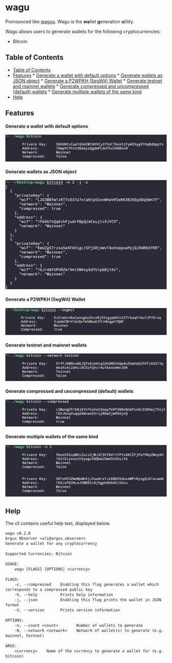 # wagu

Pronounced like [wagyu](https://en.wikipedia.org/wiki/Wagyu). Wagu is the **wa**llet **g**eneration **u**tility.

Wagu allows users to generate wallets for the following cryptocurrencies:

- Bitcoin

## <a name='TableofContents'></a>Table of Contents

<!-- vscode-markdown-toc -->
* [Table of Contents](#TableofContents)
* [Features](#Features)
		* [Generate a wallet with default options](#Generateawalletwithdefaultoptions)
		* [Generate wallets as JSON object](#GeneratewalletsasJSONobject)
		* [Generate a P2WPKH (SegWit) Wallet](#GenerateaP2WPKHSegWitWallet)
		* [Generate testnet and mainnet wallets](#Generatetestnetandmainnetwallets)
		* [Generate compressed and uncompressed (default) wallets](#Generatecompressedanduncompresseddefaultwallets)
		* [Generate multiple wallets of the same kind](#Generatemultiplewalletsofthesamekind)
* [Help](#Help)

<!-- vscode-markdown-toc-config
	numbering=false
	autoSave=true
	/vscode-markdown-toc-config -->
<!-- /vscode-markdown-toc -->

## <a name='Features'></a>Features

#### <a name='Generateawalletwithdefaultoptions'></a>Generate a wallet with default options

![alt text](examples/simple.png "simple")

#### <a name='GeneratewalletsasJSONobject'></a>Generate wallets as JSON object

![alt text](examples/json.png "network")

#### <a name='GenerateaP2WPKHSegWitWallet'></a>Generate a P2WPKH (SegWit) Wallet

![alt text](examples/segwit.png "segwit")

#### <a name='Generatetestnetandmainnetwallets'></a>Generate testnet and mainnet wallets

![alt text](examples/network.png "network")

#### <a name='Generatecompressedanduncompresseddefaultwallets'></a>Generate compressed and uncompressed (default) wallets 

![alt text](examples/compressed.png "compressed")

#### <a name='Generatemultiplewalletsofthesamekind'></a>Generate multiple wallets of the same kind

![alt text](examples/multiple.png "multiple")


## <a name='Help'></a>Help

The cli contains useful help text, displayed below.

```
wagu v0.2.0
Argus Observer <ali@argus.observer>
Generate a wallet for any cryptocurrency

Supported Currencies: Bitcoin

USAGE:
    wagu [FLAGS] [OPTIONS] <currency>

FLAGS:
    -c, --compressed    Enabling this flag generates a wallet which corresponds to a compressed public key
    -h, --help          Prints help information
    -j, --json          Enabling this flag prints the wallet in JSON format
    -V, --version       Prints version information

OPTIONS:
    -n, --count <count>        Number of wallets to generate
    -N, --network <network>    Network of wallet(s) to generate (e.g. mainnet, testnet)

ARGS:
    <currency>    Name of the currency to generate a wallet for (e.g. bitcoin)
```